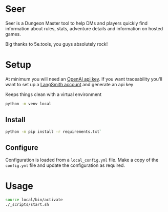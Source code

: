 # Seer
Seer is a Dungeon Master tool to help DMs and players quickly find information about rules, stats, adventure details and information on hosted games.

Big thanks to 5e.tools, you guys absolutely rock!

# Setup
At minimum you will need an [OpenAI api key](https://platform.openai.com/api-keys).
If you want traceability you'll want to set up a [LangSmith account](https://smith.langchain.com/) and generate an api key

Keeps things clean with a virtual environment
```bash
python -m venv local
```

## Install
```bash
python -m pip install -r requirements.txt`
```

## Configure
Configuration is loaded from a `local_config.yml` file. Make a copy of the `config.yml` file and update the configuration as required. 



# Usage
```bash
source local/bin/activate
./_scripts/start.sh
```